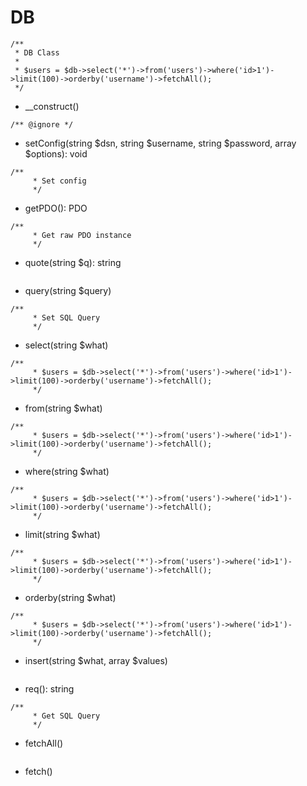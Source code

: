 # DB
```
/**
 * DB Class
 * 
 * $users = $db->select('*')->from('users')->where('id>1')->limit(100)->orderby('username')->fetchAll();
 */
```
- __construct()
```
/** @ignore */
```
- setConfig(string $dsn, string $username, string $password, array $options): void
```
/**
     * Set config
     */
```
- getPDO(): PDO
```
/**
     * Get raw PDO instance
     */
```
- quote(string $q): string
```

```
- query(string $query)
```
/**
     * Set SQL Query
     */
```
- select(string $what)
```
/**
     * $users = $db->select('*')->from('users')->where('id>1')->limit(100)->orderby('username')->fetchAll();
     */
```
- from(string $what)
```
/**
     * $users = $db->select('*')->from('users')->where('id>1')->limit(100)->orderby('username')->fetchAll();
     */
```
- where(string $what)
```
/**
     * $users = $db->select('*')->from('users')->where('id>1')->limit(100)->orderby('username')->fetchAll();
     */
```
- limit(string $what)
```
/**
     * $users = $db->select('*')->from('users')->where('id>1')->limit(100)->orderby('username')->fetchAll();
     */
```
- orderby(string $what)
```
/**
     * $users = $db->select('*')->from('users')->where('id>1')->limit(100)->orderby('username')->fetchAll();
     */
```
- insert(string $what, array $values)
```

```
- req(): string
```
/**
     * Get SQL Query
     */
```
- fetchAll()
```

```
- fetch()
```

```

